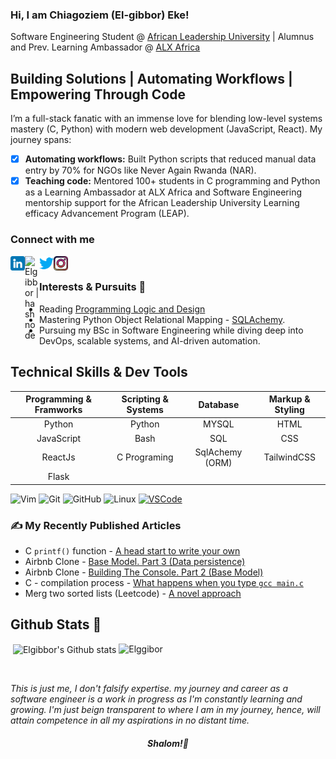 ### **Hi, I am Chiagoziem (El-gibbor) Eke!**
Software Engineering Student @ [African Leadership University](https://www.alueducation.com) | Alumnus and Prev. Learning Ambassador @ [ALX Africa](https://www.alxafrica.com/)
##  Building Solutions | Automating Workflows | Empowering Through Code  
I’m a full-stack fanatic with an immense love for blending low-level systems mastery (C, Python) with modern web development (JavaScript, React). My journey spans:
- [x] **Automating workflows:** Built Python scripts that reduced manual data entry by 70% for NGOs like Never Again Rwanda (NAR).
- [x] **Teaching code:** Mentored 100+ students in C programming and Python as a Learning Ambassador at ALX Africa and Software Engineering mentorship support for the African Leadership University Learning efficacy Advancement Program (LEAP).  

### Connect with me  
<a href="https://www.linkedin.com/in/elgibbor/"><img align="left" src="https://github.com/El-gibbor/El-gibbor/raw/main/images/linkedin.png" alt="Elgibbor | LinkedIn" width="23px"/></a>
<a href="https://elgibbor.hashnode.dev/"><img align="left" src="https://github.com/El-gibbor/El-gibbor/assets/107848793/238d8698-e2d1-421e-88af-9b4807cb269b" alt="Elgibbor | hashnode" width="23px"/></a>
<a href="https://twitter.com/Mr_Elgibbor/"><img align="left" src="https://github.com/El-gibbor/El-gibbor/raw/main/images/twitter.png" alt="Elgibbor | twitter" width="23px"/></a>
<a href="https://instagram.com/iam_elgibbor/"><img align="left" src="https://github.com/El-gibbor/El-gibbor/raw/main/images/instagram.png" alt="Elgibbor | instagram" width="23px"/></a>
</br>
### Interests & Pursuits 💫  
* Reading [Programming Logic and Design](https://www.amazon.com/Programming-Logic-Design-Introductory-Farrell/dp/1133526519)  
* Mastering Python Object Relational Mapping - [SQLAchemy](https://docs.sqlalchemy.org/en/13/).
* Pursuing my BSc in Software Engineering while diving deep into DevOps, scalable systems, and AI-driven automation.
## Technical Skills & Dev Tools  
|Programming & Framworks|Scripting & Systems|Database|Markup & Styling| 
|:-----:|:------:|:------:|:-------:|
|Python|Python|MYSQL|HTML
|JavaScript|Bash|SQL|CSS
| ReactJs| C Programing|SqlAchemy (ORM)|TailwindCSS|
|Flask|||
  
![Vim](https://img.shields.io/badge/VIM-%2311AB00.svg?&style=for-the-badge&logo=vim&logoColor=black)
![Git](https://img.shields.io/badge/GIT-E44C30?style=for-the-badge&logo=git&logoColor=white)
![GitHub](https://img.shields.io/badge/GitHub-100000?style=for-the-badge&logo=github&logoColor=white)
![Linux](https://img.shields.io/badge/Linux-FCC624?style=for-the-badge&logo=linux&logoColor=black)
[![VSCode](https://img.shields.io/badge/VSCode-%23007ACC.svg?&style=for-the-badge&logo=visual-studio-code&logoColor=white)](https://code.visualstudio.com/)
### ✍️ My Recently Published Articles    
* C `printf()` function - [A head start to write your own](https://elgibbor.hashnode.dev/writing-your-own-printf-function-a-head-start)
* Airbnb Clone - [Base Model. Part 3 (Data persistence)](https://elgibbor.hashnode.dev/airbnb-clone-the-base-model-part-3-data-persistence)
* Airbnb Clone - [Building The Console. Part 2 (Base Model)](https://elgibbor.hashnode.dev/airbnb-clone-building-the-console-part-2-base-model) 
* C - compilation process - [What happens when you type `gcc main.c`](https://elgibbor.hashnode.dev/what-happens-when-you-type-gcc-mainc-c-compilation-process)   
* Merg two sorted lists (Leetcode) - [A novel approach](https://elgibbor.hashnode.dev/merge-two-sorted-lists-leetcode-21-a-novel-approach)
## Github Stats 📶  
 <p align="justify" width="100%">
     <p>&nbsp;<img align="center" src="https://github-readme-stats.vercel.app/api?username=El-gibbor&theme=transparent&show_icons=true&locale=en" alt="Elgibbor's Github stats" width="auto" />
     <img valign="top" alt="Elggibor" src="https://github-readme-stats.vercel.app/api/top-langs/?username=El-gibbor&theme=transparent&layout=compact&langs_count=8" width="auto"/>
</p>
</br>  

_This is just me, I don't falsify expertise. my journey and career as a software engineer is a work in progress as I'm constantly learning and growing. I'm just beign transparent to where I am in my journey, hence, will attain competence in all my aspirations in no distant time._  
  #### <p align="center"><em>Shalom!👋</em></p>
